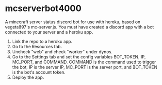 # mcserverbot4000
A minecraft server status discord bot for use with heroku, based on vegeta897's mc-server.js.
You must have created a discord app with a bot connected to your server and a heroku app.
1. Link the repo to a heroku app.
2. Go to the Resources tab.
3. Uncheck "web" and check "worker" under dynos.
4. Go to the Settings tab and set the config variables BOT_TOKEN, IP, MC_PORT, and COMMAND.
COMMAND is the command used to trigger the bot, IP is the server IP, 
MC_PORT is the server port, and BOT_TOKEN is the bot's account token.
5. Deploy the app.
